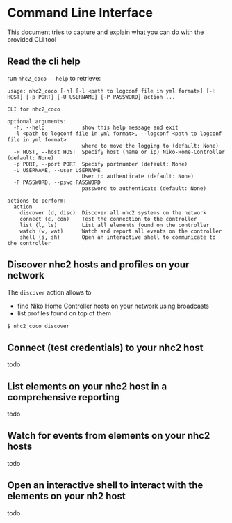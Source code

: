 # Command Line Interface

This document tries to capture and explain what you can do with the provided CLI tool

## Read the cli help

run `nhc2_coco --help` to retrieve:
```
usage: nhc2_coco [-h] [-l <path to logconf file in yml format>] [-H HOST] [-p PORT] [-U USERNAME] [-P PASSWORD] action ...

CLI for nhc2_coco

optional arguments:
  -h, --help            show this help message and exit
  -l <path to logconf file in yml format>, --logconf <path to logconf file in yml format>
                        where to move the logging to (default: None)
  -H HOST, --host HOST  Specify host (name or ip) Niko-Home-Controller (default: None)
  -p PORT, --port PORT  Specify portnumber (default: None)
  -U USERNAME, --user USERNAME
                        User to authenticate (default: None)
  -P PASSWORD, --pswd PASSWORD
                        password to authenticate (default: None)

actions to perform:
  action
    discover (d, disc)  Discover all nhc2 systems on the network
    connect (c, con)    Test the connection to the controller
    list (l, ls)        List all elements found on the controller
    watch (w, wat)      Watch and report all events on the controller
    shell (s, sh)       Open an interactive shell to communicate to the controller

```

## Discover nhc2 hosts and profiles on your network

The `discover` action allows to
* find Niko Home Controller hosts on your network using broadcasts
* list profiles found on top of them

```bash
$ nhc2_coco discover
```

## Connect (test credentials) to your nhc2 host

todo

## List elements on your nhc2 host in a comprehensive reporting

todo

## Watch for events from elements on your nhc2 hosts

todo

## Open an interactive shell to interact with the elements on your nh2 host

todo
